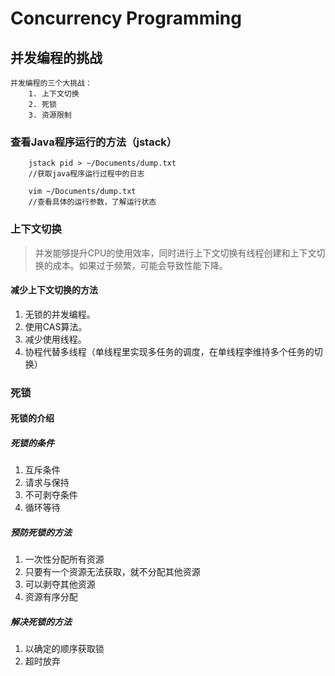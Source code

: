 # Concurrency Programming

## 并发编程的挑战
```
并发编程的三个大挑战：
    1. 上下文切换
    2. 死锁
    3. 资源限制
```

### 查看Java程序运行的方法（jstack）

```shell
    jstack pid > ~/Documents/dump.txt
    //获取java程序运行过程中的日志

    vim ~/Documents/dump.txt
    //查看具体的运行参数，了解运行状态
```

### 上下文切换

> 并发能够提升CPU的使用效率，同时进行上下文切换有线程创建和上下文切换的成本。如果过于频繁，可能会导致性能下降。

#### 减少上下文切换的方法

1. 无锁的并发编程。
2. 使用CAS算法。
3. 减少使用线程。
4. 协程代替多线程（单线程里实现多任务的调度，在单线程李维持多个任务的切换）

### 死锁

#### 死锁的介绍

##### 死锁的条件
1. 互斥条件
2. 请求与保持
3. 不可剥夺条件
4. 循环等待

##### 预防死锁的方法
1. 一次性分配所有资源
2. 只要有一个资源无法获取，就不分配其他资源
3. 可以剥夺其他资源
4. 资源有序分配

##### 解决死锁的方法
1. 以确定的顺序获取锁
2. 超时放弃

